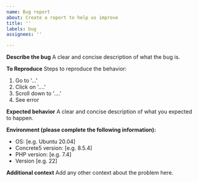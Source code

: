 ```yaml
---
name: Bug report
about: Create a report to help us improve
title: ''
labels: bug
assignees: ''

---
```


**Describe the bug**
A clear and concise description of what the bug is.

**To Reproduce**
Steps to reproduce the behavior:
1. Go to '...'
2. Click on '....'
3. Scroll down to '....'
4. See error

**Expected behavior**
A clear and concise description of what you expected to happen.

**Environment (please complete the following information):**
 - OS: [e.g. Ubuntu 20.04]
 - Concrete5 version: [e.g. 8.5.4]
 - PHP version: [e.g. 7.4] 
 - Version [e.g. 22]

**Additional context**
Add any other context about the problem here.
